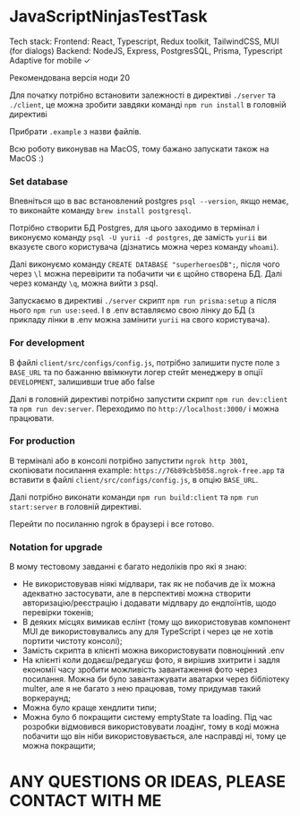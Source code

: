 # JavaScriptNinjasTestTask

Tech stack:
Frontend: React, Typescript, Redux toolkit, TailwindCSS, MUI (for dialogs)
Backend: NodeJS, Express, PostgresSQL, Prisma, Typescript
Adaptive for mobile ✓

Рекомендована версія ноди 20

Для початку потрібно встановити залежності в директиві `./server` та `./client`, це можна зробити завдяки команді `npm run install` в головній директиві

Прибрати `.example` з назви файлів. 

Всю роботу виконував на MacOS, тому бажано запускати також на MacOS :)

### Set database

Впевніться що в вас встановлений postgres `psql --version`, якщо немає, то виконайте команду `brew install postgresql`.

Потрібно створити БД Postgres, для цього заходимо в термінал і виконуємо команду `psql -U yurii -d postgres`, де замість `yurii` ви вказуєте свого користувача (дізнатись можна через команду `whoami`).

Далі виконуємо команду `CREATE DATABASE "superheroesDB";`, після чого через `\l` можна перевірити та побачити чи є щойно створена БД. Далі через команду `\q`, можна вийти з psql.

Запускаємо в директиві `./server` скрипт `npm run prisma:setup` а після нього `npm run use:seed`. І в .env вставляємо свою лінку до БД (з прикладу лінки в .env можна замінити `yurii` на свого користувача).

### For development

В файлі `client/src/configs/config.js`, потрібно залишити пусте поле з `BASE_URL` та по бажанню ввімкнути логер стейт менеджеру в опції `DEVELOPMENT`, залишивши true або false

Далі в головній директиві потрібно запустити скрипт `npm run dev:client` та `npm run dev:server`. Переходимо по `http://localhost:3000/` і можна працювати.

### For production

В терміналі або в консолі потрібно запустити `ngrok http 3001`, скопіювати посилання example: `https://76b89cb5b058.ngrok-free.app` та вставити в файлі `client/src/configs/config.js`, в опцію `BASE_URL`.

Далі потрібно виконати команди `npm run build:client` та `npm run start:server` в головній директиві. 

Перейти по посиланню ngrok в браузері і все готово.

### Notation for upgrade 

В мому тестовому завданні є багато недоліків про які я знаю:
- Не використовував ніякі мідлвари, так як не побачив де їх можна адекватно застосувати, але в перспективі можна створити авторизацію/реєстрацію і додавати мідлвару до ендпоїнтів, щодо перевірки токенів;
- В деяких місцях вимикав еслінт (тому що використовував компонент MUI де використовувались any для TypeScript і через це не хотів портити чистоту консолі);
- Замість скрипта в клієнті можна використовувати повноцінний .env
- На клієнті коли додаєш/редагуєш фото, я вирішив зхитрити і задля економії часу зробити можливість завантаження фото через посилання. Можна би було завантажувати аватарки через бібліотеку multer, але я не багато з нею працював, тому придумав такий воркераунд;
- Можна було краще хендлити типи;
- Можна було б покращити систему emptyState та loading. Під час розробки відмовився використовувати лоадінг, тому в коді можна побачити що він ніби використовувається, але насправді ні, тому це можна покращити;

# ANY QUESTIONS OR IDEAS, PLEASE CONTACT WITH ME